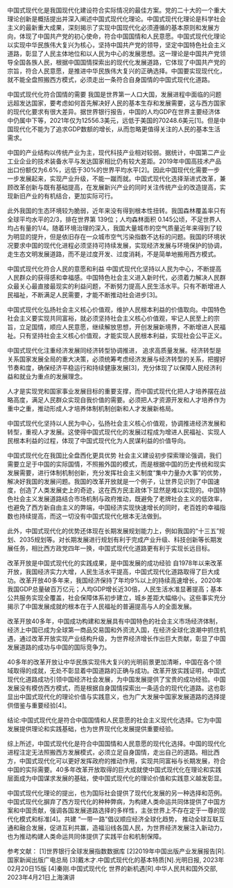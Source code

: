 中国式现代化是我国现代化建设符合实际情况的最佳方案。党的二十大的一个重大理论创新是概括提出并深入阐述中国式现代化理论。中国式现代化理论是科学社会主义的最新重大成果，深刻揭示了实现中国现代化必须遵循的基本原则和发展方向，体现了中国共产党的初心使命，符合中国国情和人民意愿。中国式现代化理论以实现中华民族伟大复兴为核心，坚持中国共产党的领导，坚定中国特色社会主义道路，彰显了人民主体地位和以人民为中心的发展思想。这一理论是中国共产党领导全国各族人民，根据中国国情探索出的现代化发展道路，它体现了中国共产党的宗旨，符合人民意愿，是推进中华民族伟大复兴的正确选择。中国要实现现代化，就不能全盘照搬西方模式，必须走出一条符合自身国情的中国式现代化道路。

中国式现代化符合国情的需要
我国是世界第一人口大国，发展进程中面临的问题远超发达国家，要考虑如何首先解决好人民的基本生存和发展需要，这与西方国家的现代化要求有很大差异。据世界银行报告，中国的人均GDP在世界主要经济体中仍属中下等，2021年仅为12556.3美元，远低于美国的70248.6美元[1]。但是中国现代化不能为了追求GDP数额的增长，从而忽略更值得关注的人民的基本生活需求。


中国的产业结构以传统产业为主，现代科技产业相对较弱。据统计，中国第二产业工业企业的技术装备水平与发达国家相比仍有较大差距。2019年中国高技术产品出口份额仅为6.6%，远低于30%的世界平均水平[2]。因此中国现代化需要一步一步发展起来，实现产业升级，不能一蹴而就。中国式现代化选择渐进式改革，兼顾改革创新与既有基础提高，在发展新兴产业的同时关注传统产业的改造提高，实现新旧产业的有机结合，更加实际可行。


此外我国的生态环境较为脆弱，近年来没有得到根本性扭转。我国森林覆盖率只有全球平均水平的2/3，排在世界第 139位；人均森林面积 0.145公顷，不足世界人均占有量的1/4。随着环境治理的深入，我国大量城市的空气质量近年来得到了较为明显的提升，但是依旧存在一众城市空气污染指数不达标的问题。我国的环境状况要求中国的现代化进程必须坚持可持续发展，实现经济发展与环境保护的协调，走生态文明发展道路，而不是过度开发、过度消耗，不是简单地搬用西方模式。 


中国式现代化符合人民的意愿和利益
中国式现代化坚持以人民为中心，不断提高人民群众的获得感和幸福感。中国特色社会主义进入新时代，必须着力解决人民群众最关心最直接最现实的利益问题，不断努力提高人民生活水平。只有不断增进人民福祉，不断满足人民需要，才能不断推动社会进步[3]。

中国式现代化弘扬社会主义核心价值观，维护人民根本利益的价值取向。中国特色社会主义要实现共同富裕，就必须坚持社会主义核心价值观，牢记人民至上的宗旨，立足国情，顺应人民意愿，继续解放思想，开创发展新境界，不断增进人民福祉。只有坚持社会主义核心价值观，才能实现人民根本利益，实现社会公平正义。

中国式现代化注重经济发展同经济转型协调推进， 追求高质量发展。经济转型是关系国家发展全局的重大决策，必须统筹考虑经济发展与经济转型的关系，把握好节奏和度，确保经济平稳运行和持续健康发展[3]，充分体现了以保障人民经济利益和就业为重点的发展理念。

人才是实现党和国家事业发展目标的重要支撑，而中国式现代化把人才培养摆在战略高度，满足人民群众实现自我价值的需要。必须把人才资源开发和人才培养作为重中之重，推动形成人才培养体制机制创新和人才发展新格局。

中国式现代化坚持以人民为中心，弘扬社会主义核心价值观，协调推进经济发展和转型，重视人才发展。这使得中国式现代化的发展过程成为增进人民福祉、实现人民根本利益的过程，体现了中国式现代化为人民谋利益的价值导向。 


中国式现代化在我国比全盘西化更具优势
社会主义建设初步探索理论强调，我们需要立足于中国的实际国情，不照搬外国的模式，而是根据中国的历史传统和现实发展需要，进行体制机制创新，充分发挥社会主义制度“集中力量办大事”的优势，解决好我国的发展问题。我国的改革开放就是一个例子，让世界见识到了中国速度，创造了人类发展史上的奇迹，这在西方民主政体下显然是难以实现的。中国特色社会主义发展道路结合市场机制与政府推动，既避免了老牌社会主义的低效率，也避免了西方新自由主义的弊端，中国经济实现快速增长的同时，老百姓的幸福指数也持续提高，而这一切没有中国式现代化根本无法做到。

此外，中国式现代化的优势还体现在长期发展规划能力上，例如我国的“十三五”规划、2035规划等。对长期发展进行规划有利于完成产业升级、科技创新等长期发展任务，相比西方政党四年一换，中国式现代化道路更有利于实现长远目标。


改革开放是中国式现代化的实践成果，是中国发展的成功经验
自1978年以来改革开放，我国经济实力大增，人民生活水平提高，中国式现代化道路取得了巨大成功。改革开放40多年来，我国经济保持了年均9%以上的持续高速增长，2020年我国GDP总量破百万亿元；人均GDP增长近30倍，人民生活水准显著提高；基本公共服务实现全覆盖，社会保障体系初步建立，城乡差距大幅缩小。这些事实充分揭示了中国发展成就的根本在于人民福祉的普遍提高与人的全面发展。

改革开放40多年，中国成功构建和发展具有中国特色的社会主义市场经济体制，经济上中国已成为全球第一商品交易国和外资流入国，在经济全球化浪潮中抓住机遇，通过改革开放实现产业结构升级，为世界经济增长作出巨大贡献，彰显了中国发展道路的成功与中国的国际竞争力。

40多年的改革开放让中华民族实现伟大复兴的光明前景更加清晰，中国在各个领域取得的成就，无处不彰显着中国道路的正确与成功。改革开放实践证明，中国式现代化道路成功引领中国经济社会发展，为中国发展提供了宝贵的成功经验。中国发展没有模仿西方模式，而是根据自身国情探索出一条适合的现代化道路。这也彰显出中国式现代化的理论价值与实践意义，也为广大发展中国家发展道路的选择提供借鉴与重要经验[4]。


结论:中国式现代化是符合中国国情和人民意愿的社会主义现代化选择。它为中国发展提供理论和实践基础，也为世界现代化发展提供重要经验。

综上所述，中国式现代化是符合中国国情和人民意愿的现代化选择。中国的现代化进程注定无法照搬西方发展模式，必须立足自身国情，走出自己的道路。相比西方，中国式现代化可以更好发挥政府的推动作用，实现共同富裕与长期发展，符合中国的实际需要。40多年改革开放取得的巨大成就使中国式现代化在理论和实践层面成为中国谋求发展的基础，使中国式现代化的理论价值和实践意义越发彰显。

中国式现代化理论的提出，也为国际社会提供了现代化发展的另一种选择和范例。中国式现代化摒弃了西方现代化的种种弊病，为构建人类命运共同体提供了中国方案和中国贡献，强调各国发展道路选择的多样性，主张世界上不存在定于一尊的现代化模式和标准[4]。共建 “一带一路”倡议顺应经济全球化趋势， 推动全球互联互通和融合发展，促进互利共赢，造福沿线各国人民，为世界经济发展注入新动力，也为推动构建人类命运共同体提供了实践平台和机制保障。




参考文献：
[1]世界银行全球发展指数数据库
[2]2019年中国出版产业发展报告[R].国家新闻出版广电总局
[3]戴木才.中国式现代化的基本特质[N].光明日报, 2023年02月20日15版
[4]秦刚.中国式现代化 世界的新机遇[R].中华人民共和国外交部, 2023年4月21日上海演讲
